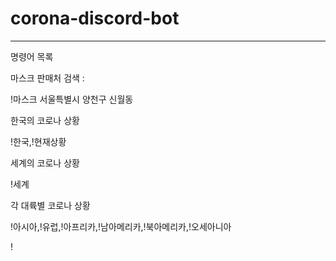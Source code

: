 # corona-discord-bot
***
명령어 목록

마스크 판매처 검색 : 

  !마스크 서울특별시 양천구 신월동

한국의 코로나 상황

  !한국,!현재상황

세계의 코로나 상황
  
  !세계

각 대륙별 코로나 상황

  !아시아,!유럽,!아프리카,!남아메리카,!북아메리카,!오세아니아

!

